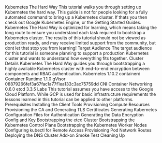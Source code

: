 Kubernetes The Hard Way This tutorial walks you through setting up Kubernetes the hard way. This guide is not for people looking for a fully automated command to bring up a Kubernetes cluster. If thats you then check out Google Kubernetes Engine, or the Getting Started Guides. Kubernetes The Hard Way is optimized for learning, which means taking the long route to ensure you understand each task required to bootstrap a Kubernetes cluster. The results of this tutorial should not be viewed as production ready, and may receive limited support from the community, but dont let that stop you from learning! Target Audience The target audience for this tutorial is someone planning to support a production Kubernetes cluster and wants to understand how everything fits together. Cluster Details Kubernetes The Hard Way guides you through bootstrapping a highly available Kubernetes cluster with end-to-end encryption between components and RBAC authentication. Kubernetes 1.10.2 containerd Container Runtime 1.1.0 gVisor 08879266fef3a67fac1a77f1ea133c3ac75759dd CNI Container Networking 0.6.0 etcd 3.3.5 Labs This tutorial assumes you have access to the Google Cloud Platform. While GCP is used for basic infrastructure requirements the lessons learned in this tutorial can be applied to other platforms. Prerequisites Installing the Client Tools Provisioning Compute Resources Provisioning the CA and Generating TLS Certificates Generating Kubernetes Configuration Files for Authentication Generating the Data Encryption Config and Key Bootstrapping the etcd Cluster Bootstrapping the Kubernetes Control Plane Bootstrapping the Kubernetes Worker Nodes Configuring kubectl for Remote Access Provisioning Pod Network Routes Deploying the DNS Cluster Add-on Smoke Test Cleaning Up